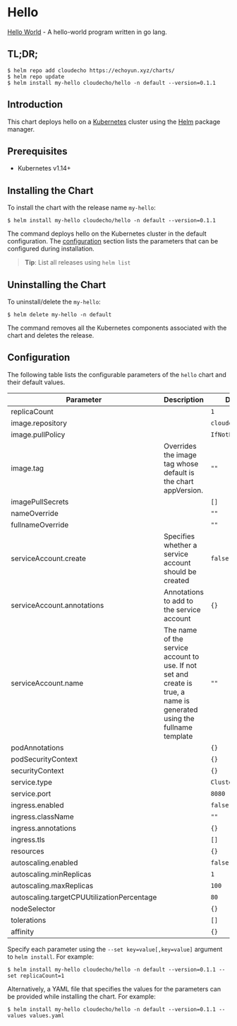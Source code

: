 # Hello

[Hello World](https://github.com/cloudecho/hello-world-go) - A hello-world program written in go lang.

## TL;DR;

```console
$ helm repo add cloudecho https://echoyun.xyz/charts/
$ helm repo update
$ helm install my-hello cloudecho/hello -n default --version=0.1.1
```

## Introduction

This chart deploys hello on a [Kubernetes](http://kubernetes.io) cluster using the [Helm](https://helm.sh) package manager.

## Prerequisites

- Kubernetes v1.14+

## Installing the Chart

To install the chart with the release name `my-hello`:

```console
$ helm install my-hello cloudecho/hello -n default --version=0.1.1
```

The command deploys hello on the Kubernetes cluster in the default configuration. The [configuration](#configuration) section lists the parameters that can be configured during installation.

> **Tip**: List all releases using `helm list`

## Uninstalling the Chart

To uninstall/delete the `my-hello`:

```console
$ helm delete my-hello -n default
```

The command removes all the Kubernetes components associated with the chart and deletes the release.

## Configuration

The following table lists the configurable parameters of the `hello` chart and their default values.

|                 Parameter                  |                                                      Description                                                       |      Default      |
|--------------------------------------------|------------------------------------------------------------------------------------------------------------------------|-------------------|
| replicaCount                               |                                                                                                                        | `1`               |
| image.repository                           |                                                                                                                        | `cloudecho/hello` |
| image.pullPolicy                           |                                                                                                                        | `IfNotPresent`    |
| image.tag                                  | Overrides the image tag whose default is the chart appVersion.                                                         | `""`              |
| imagePullSecrets                           |                                                                                                                        | `[]`              |
| nameOverride                               |                                                                                                                        | `""`              |
| fullnameOverride                           |                                                                                                                        | `""`              |
| serviceAccount.create                      | Specifies whether a service account should be created                                                                  | `false`           |
| serviceAccount.annotations                 | Annotations to add to the service account                                                                              | `{}`              |
| serviceAccount.name                        | The name of the service account to use. If not set and create is true, a name is generated using the fullname template | `""`              |
| podAnnotations                             |                                                                                                                        | `{}`              |
| podSecurityContext                         |                                                                                                                        | `{}`              |
| securityContext                            |                                                                                                                        | `{}`              |
| service.type                               |                                                                                                                        | `ClusterIP`       |
| service.port                               |                                                                                                                        | `8080`            |
| ingress.enabled                            |                                                                                                                        | `false`           |
| ingress.className                          |                                                                                                                        | `""`              |
| ingress.annotations                        |                                                                                                                        | `{}`              |
| ingress.tls                                |                                                                                                                        | `[]`              |
| resources                                  |                                                                                                                        | `{}`              |
| autoscaling.enabled                        |                                                                                                                        | `false`           |
| autoscaling.minReplicas                    |                                                                                                                        | `1`               |
| autoscaling.maxReplicas                    |                                                                                                                        | `100`             |
| autoscaling.targetCPUUtilizationPercentage |                                                                                                                        | `80`              |
| nodeSelector                               |                                                                                                                        | `{}`              |
| tolerations                                |                                                                                                                        | `[]`              |
| affinity                                   |                                                                                                                        | `{}`              |


Specify each parameter using the `--set key=value[,key=value]` argument to `helm install`. For example:

```console
$ helm install my-hello cloudecho/hello -n default --version=0.1.1 --set replicaCount=1
```

Alternatively, a YAML file that specifies the values for the parameters can be provided while
installing the chart. For example:

```console
$ helm install my-hello cloudecho/hello -n default --version=0.1.1 --values values.yaml
```

